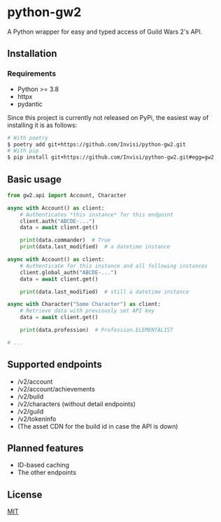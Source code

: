 # python-gw2
A Python wrapper for easy and typed access of Guild Wars 2's API.

## Installation
### Requirements
- Python >= 3.8
- httpx
- pydantic

Since this project is currently not released on PyPi, the easiest way of installing it
is as follows:
```bash
# With poetry
$ poetry add git+https://github.com/Invisi/python-gw2.git
# With pip
$ pip install git+https://github.com/Invisi/python-gw2.git#egg=gw2
```

## Basic usage
```python
from gw2.api import Account, Character

async with Account() as client:
    # Authenticates *this instance* for this endpoint
    client.auth("ABCDE-...")
    data = await client.get()

    print(data.commander)  # True
    print(data.last_modified)  # a datetime instance

async with Account() as client:
    # Authenticate for this instance and all following instances
    client.global_auth("ABCDE-...")
    data = await client.get()

    print(data.last_modified)  # still a datetime instance

async with Character("Some Character") as client:
    # Retrieve data with previously set API key
    data = await client.get()

    print(data.profession)  # Profession.ELEMENTALIST

# ...
```

## Supported endpoints
- /v2/account
- /v2/account/achievements
- /v2/build
- /v2/characters (without detail endpoints)
- /v2/guild
- /v2/tokeninfo
- (The asset CDN for the build id in case the API is down)

## Planned features
- ID-based caching
- The other endpoints

## License
[MIT](LICENSE)
